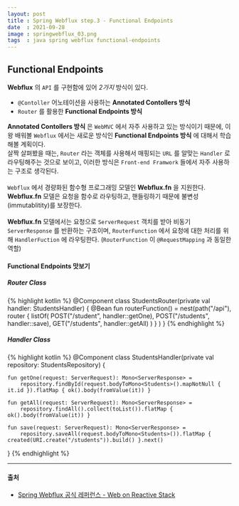 ```yaml
---
layout: post
title : Spring Webflux step.3 - Functional Endpoints
date  : 2021-09-28
image : springwebflux_03.png
tags  : java spring webflux functional-endpoints
---
```


## Functional Endpoints
**Webflux** 의 `API` 를 구현함에 있어 *2가지* 방식이 있다.

- `@Contoller` 어노테이션을 사용하는 **Annotated Contollers 방식**
- `Router` 를 활용한 **Functional Endpoints 방식**

**Annotated Contollers 방식** 은 `WebMVC` 에서 자주 사용하고 있는 방식이기 때문에, 이왕 배워볼 `Webflux` 에서는 새로운 방식인 **Functional Endpoints 방식** 에 대해서 학습해볼 계획이다.<br>
살짝 살펴봤을 때는, `Router` 라는 객체를 사용해서 매핑되는 `URL` 를 알맞는 `Handler` 로 라우팅해주는 것으로 보이고, 이러한 방식은 `Front-end Framwork` 들에서 자주 사용하는 구조로 생각된다.<br>
<br>
`Webflux` 에서 경량화된 함수형 프로그래밍 모델인 **Webflux.fn** 을 지원한다. **Webflux.fn** 모델은 요청을 함수로 라우팅하고, 핸들링하기 때문에 불변성(immutablitity)를 보장한다.<br>
<br>
**Webflux.fn** 모델에서는 요청으로 `ServerRequest` 객치를 받아 비동기 `ServerResponse` 를 반환하는 구조이며, `RouterFunction` 에서 요청에 대한 처리를 위해 `HandlerFuction` 에 라우팅한다. (`RouterFunction` 이 `@RequestMapping` 과 동일한 역할)

#### Functional Endpoints 맛보기

##### Router Class

{% highlight kotlin %}
@Component
class StudentsRouter(private val handler: StudentsHandler) {
    @Bean
    fun routerFunction() = nest(path("/api"),
        router {
            listOf(
                POST("/student", handler::getOne),
                POST("/students", handler::save),
                GET("/students", handler::getAll)
            )
        }
    )
}
{% endhighlight %}

##### Handler Class

{% highlight kotlin %}
@Component
class StudentsHandler(private val repository: StudentsRepository) {

    fun getOne(request: ServerRequest): Mono<ServerResponse> =
        repository.findById(request.bodyToMono<Students>().mapNotNull { it.id }).flatMap { ok().body(fromValue(it)) }

    fun getAll(request: ServerRequest): Mono<ServerResponse> =
        repository.findAll().collect(toList()).flatMap { ok().body(fromValue(it)) }

    fun save(request: ServerRequest): Mono<ServerResponse> =
        repository.saveAll(request.bodyToMono<Students>()).flatMap { created(URI.create("/students")).build() }.next()

}
{% endhighlight %}

---

#### 출처
- [Spring Webflux 공식 레퍼런스 - Web on Reactive Stack](https://docs.spring.io/spring-framework/docs/5.2.6.RELEASE/spring-framework-reference/web-reactive.html)
